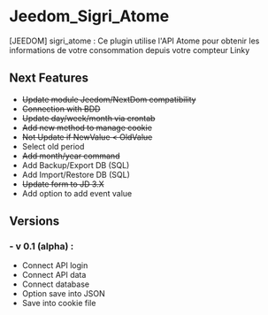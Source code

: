 # Jeedom_Sigri_Atome
[JEEDOM] sigri_atome : Ce plugin utilise l'API Atome pour obtenir les informations de votre consommation depuis votre compteur Linky 

## Next Features
- ~~Update module Jeedom/NextDom compatibility~~
- ~~Connection with BDD~~
- ~~Update day/week/month via crontab~~
- ~~Add new method to manage cookie~~
- ~~Not Update if NewValue < OldValue~~
- Select old period
- ~~Add month/year command~~
- Add Backup/Export DB (SQL)
- Add Import/Restore DB (SQL)
- ~~Update form to JD 3.X~~
- Add option to add event value

## Versions

### - v 0.1 (alpha) :
- Connect API login
- Connect API data
- Connect database
- Option save into JSON
- Save into cookie file

